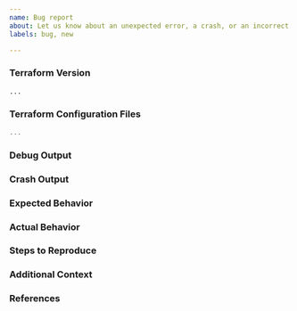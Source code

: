 ```yaml
---
name: Bug report
about: Let us know about an unexpected error, a crash, or an incorrect behavior.
labels: bug, new

---
```


<!--
Hi there,

Thank you for opening an issue. Please note that we try to keep the Terraform issue tracker reserved for bug reports and feature requests. For general usage questions, please see: https://www.terraform.io/community.html.

If your issue relates to Terraform Cloud/Enterprise, please contact tf-cloud@hashicorp.support.
If your issue relates to a specific Terraform provider, please open it in the provider's own repository. The index of providers is at https://registry.terraform.io/browse/providers.

To fix problems, we need clear reproduction cases - we need to be able to see it happen locally. A reproduction case is ideally something a Terraform Core engineer can git-clone or copy-paste and run immediately, without inventing any details or context. 

* A short example can be directly copy-pasteable; longer examples should be in separate git repositories, especially if multiple files are needed
* Please include all needed context. For example, if you figured out that an expression can cause a crash, put the expression in a variable definition or a resource
* Set defaults on (or omit) any variables. The person reproducing it should not need to invent variable settings
* If multiple steps are required, such as running terraform twice, consider scripting it in a simple shell script. Providing a script can be easier than explaining what changes to make to the config between runs.
* Omit any unneeded complexity: remove variables, conditional statements, functions, modules, providers, and resources that are not needed to trigger the bug
* When possible, use the [null resource](https://www.terraform.io/docs/providers/null/resource.html) provider rather than a real provider in order to minimize external dependencies. We know this isn't always feasible. The Terraform Core team doesn't have deep domain knowledge in every provider, or access to every cloud platform for reproduction cases.

-->

### Terraform Version
<!---
Run `terraform version` to show the version, and paste the result between the ``` marks below.

If you are not running the latest version of Terraform, please try upgrading because your issue may have already been fixed.
-->

```
...
```

### Terraform Configuration Files
<!--
Paste the relevant parts of your Terraform configuration between the ``` marks below.

For Terraform configs larger than a few resources, or that involve multiple files, please make a GitHub repository that we can clone, rather than copy-pasting multiple files in here. For security, you can also encrypt the files using our GPG public key at https://www.hashicorp.com/security.
-->

```terraform
...
```

### Debug Output
<!--
Full debug output can be obtained by running Terraform with the environment variable `TF_LOG=trace`. Please create a GitHub Gist containing the debug output. Please do _not_ paste the debug output in the issue, since debug output is long.

Debug output may contain sensitive information. Please review it before posting publicly, and if you are concerned feel free to encrypt the files using the HashiCorp security public key.
-->

### Crash Output
<!--
If the console output indicates that Terraform crashed, please share a link to a GitHub Gist containing the output of the `crash.log` file.
-->

### Expected Behavior
<!--
What should have happened?
-->

### Actual Behavior
<!--
What actually happened?
-->

### Steps to Reproduce
<!--
Please list the full steps required to reproduce the issue, for example:
1. `terraform init`
1. `terraform apply`
-->

### Additional Context
<!--
Are there anything atypical about your situation that we should know? For example: is Terraform running in a wrapper script or in a CI system? Are you passing any unusual command line options or environment variables to opt-in to non-default behavior?
-->

### References
<!--
Are there any other GitHub issues (open or closed) or Pull Requests that should be linked here? For example:

- #6017

-->
